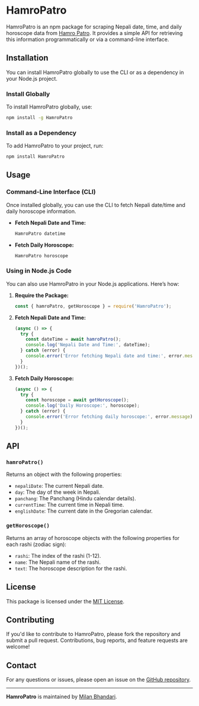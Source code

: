 # HamroPatro

HamroPatro is an npm package for scraping Nepali date, time, and daily horoscope data from [Hamro Patro](https://www.hamropatro.com/). It provides a simple API for retrieving this information programmatically or via a command-line interface.

## Installation

You can install HamroPatro globally to use the CLI or as a dependency in your Node.js project.

### Install Globally

To install HamroPatro globally, use:

```bash
npm install -g HamroPatro
```

### Install as a Dependency

To add HamroPatro to your project, run:

```bash
npm install HamroPatro
```

## Usage

### Command-Line Interface (CLI)

Once installed globally, you can use the CLI to fetch Nepali date/time and daily horoscope information.

- **Fetch Nepali Date and Time:**

  ```bash
  HamroPatro datetime
  ```

- **Fetch Daily Horoscope:**

  ```bash
  HamroPatro horoscope
  ```

### Using in Node.js Code

You can also use HamroPatro in your Node.js applications. Here’s how:

1. **Require the Package:**

   ```javascript
   const { hamroPatro, getHoroscope } = require('HamroPatro');
   ```

2. **Fetch Nepali Date and Time:**

   ```javascript
   (async () => {
     try {
       const dateTime = await hamroPatro();
       console.log('Nepali Date and Time:', dateTime);
     } catch (error) {
       console.error('Error fetching Nepali date and time:', error.message);
     }
   })();
   ```

3. **Fetch Daily Horoscope:**

   ```javascript
   (async () => {
     try {
       const horoscope = await getHoroscope();
       console.log('Daily Horoscope:', horoscope);
     } catch (error) {
       console.error('Error fetching daily horoscope:', error.message);
     }
   })();
   ```

## API

### `hamroPatro()`

Returns an object with the following properties:

- `nepaliDate`: The current Nepali date.
- `day`: The day of the week in Nepali.
- `panchang`: The Panchang (Hindu calendar details).
- `currentTime`: The current time in Nepali time.
- `englishDate`: The current date in the Gregorian calendar.

### `getHoroscope()`

Returns an array of horoscope objects with the following properties for each rashi (zodiac sign):

- `rashi`: The index of the rashi (1-12).
- `name`: The Nepali name of the rashi.
- `text`: The horoscope description for the rashi.

## License

This package is licensed under the [MIT License](https://opensource.org/licenses/MIT).

## Contributing

If you'd like to contribute to HamroPatro, please fork the repository and submit a pull request. Contributions, bug reports, and feature requests are welcome!

## Contact

For any questions or issues, please open an issue on the [GitHub repository](https://github.com/milancodess/HamroPatro).

---

**HamroPatro** is maintained by [Milan Bhandari](https://github.com/milancodess).

